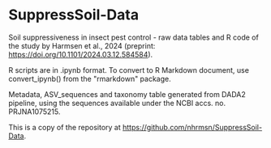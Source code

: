 # SuppressSoil-Data

Soil suppressiveness in insect pest control - raw data tables and R code of the study by Harmsen et al., 2024 (preprint: https://doi.org/10.1101/2024.03.12.584584).

R scripts are in .ipynb format. To convert to R Markdown document, use convert_ipynb() from the "rmarkdown" package.

Metadata, ASV_sequences and taxonomy table generated from DADA2 pipeline, using the sequences available under the NCBI accs. no. PRJNA1075215.

This is a copy of the repository at https://github.com/nhrmsn/SuppressSoil-Data.
